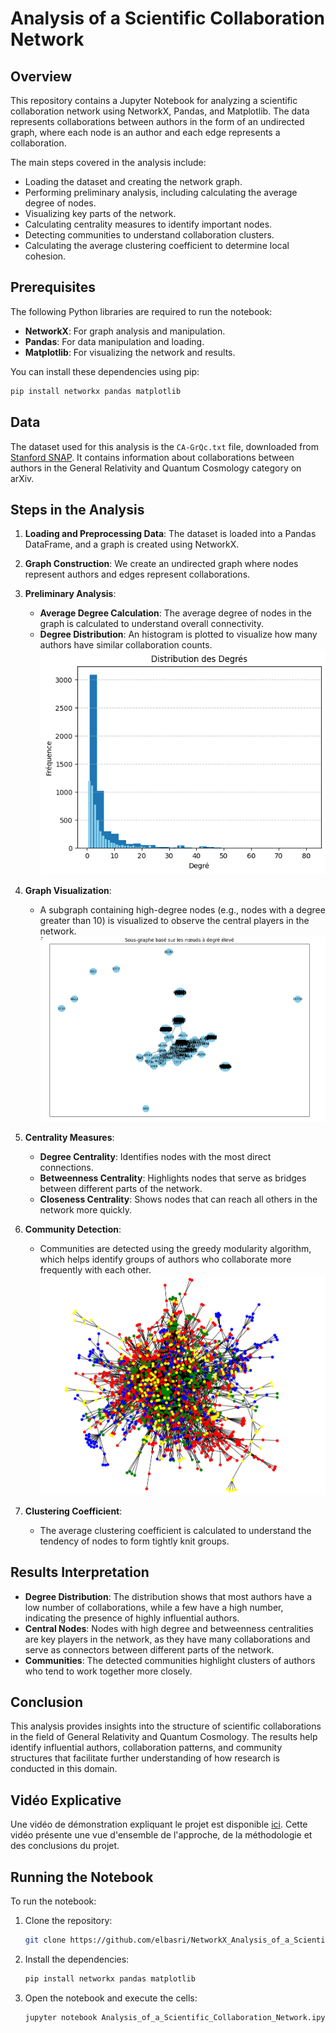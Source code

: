 
# Analysis of a Scientific Collaboration Network

## Overview
This repository contains a Jupyter Notebook for analyzing a scientific collaboration network using NetworkX, Pandas, and Matplotlib. The data represents collaborations between authors in the form of an undirected graph, where each node is an author and each edge represents a collaboration.

The main steps covered in the analysis include:
- Loading the dataset and creating the network graph.
- Performing preliminary analysis, including calculating the average degree of nodes.
- Visualizing key parts of the network.
- Calculating centrality measures to identify important nodes.
- Detecting communities to understand collaboration clusters.
- Calculating the average clustering coefficient to determine local cohesion.

## Prerequisites
The following Python libraries are required to run the notebook:
- **NetworkX**: For graph analysis and manipulation.
- **Pandas**: For data manipulation and loading.
- **Matplotlib**: For visualizing the network and results.

You can install these dependencies using pip:
```sh
pip install networkx pandas matplotlib
```

## Data
The dataset used for this analysis is the `CA-GrQc.txt` file, downloaded from [Stanford SNAP](http://snap.stanford.edu/data/ca-GrQc.html). It contains information about collaborations between authors in the General Relativity and Quantum Cosmology category on arXiv.

## Steps in the Analysis
1. **Loading and Preprocessing Data**: The dataset is loaded into a Pandas DataFrame, and a graph is created using NetworkX.

2. **Graph Construction**: We create an undirected graph where nodes represent authors and edges represent collaborations.

3. **Preliminary Analysis**:
   - **Average Degree Calculation**: The average degree of nodes in the graph is calculated to understand overall connectivity.
   - **Degree Distribution**: An histogram is plotted to visualize how many authors have similar collaboration counts.
   ![Degree Distribution](images/degree_distribution.png)

4. **Graph Visualization**:
   - A subgraph containing high-degree nodes (e.g., nodes with a degree greater than 10) is visualized to observe the central players in the network.
   ![High Degree Subgraph](images/high_degree_subgraph.png)

5. **Centrality Measures**:
   - **Degree Centrality**: Identifies nodes with the most direct connections.
   - **Betweenness Centrality**: Highlights nodes that serve as bridges between different parts of the network.
   - **Closeness Centrality**: Shows nodes that can reach all others in the network more quickly.

6. **Community Detection**:
   - Communities are detected using the greedy modularity algorithm, which helps identify groups of authors who collaborate more frequently with each other.
   ![Community Detection](images/community_detection.png)

7. **Clustering Coefficient**:
   - The average clustering coefficient is calculated to understand the tendency of nodes to form tightly knit groups.

## Results Interpretation
- **Degree Distribution**: The distribution shows that most authors have a low number of collaborations, while a few have a high number, indicating the presence of highly influential authors.
- **Central Nodes**: Nodes with high degree and betweenness centralities are key players in the network, as they have many collaborations and serve as connectors between different parts of the network.
- **Communities**: The detected communities highlight clusters of authors who tend to work together more closely.

## Conclusion
This analysis provides insights into the structure of scientific collaborations in the field of General Relativity and Quantum Cosmology. The results help identify influential authors, collaboration patterns, and community structures that facilitate further understanding of how research is conducted in this domain.

## Vidéo Explicative

Une vidéo de démonstration expliquant le projet est disponible [ici](https://docs.google.com/document/d/1OizDmup9EsFcw8WZGEYT9biMUNgviCNw4K5Fcq-kQu0/edit?usp=sharing). Cette vidéo présente une vue d'ensemble de l'approche, de la méthodologie et des conclusions du projet.


## Running the Notebook
To run the notebook:
1. Clone the repository:
   ```sh
   git clone https://github.com/elbasri/NetworkX_Analysis_of_a_Scientific_Collaboration_Network.git
   ```
2. Install the dependencies:
   ```sh
   pip install networkx pandas matplotlib
   ```
3. Open the notebook and execute the cells:
   ```sh
   jupyter notebook Analysis_of_a_Scientific_Collaboration_Network.ipynb
   ```
